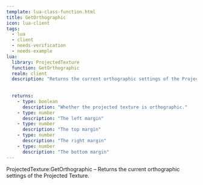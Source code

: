 ```yaml
---
template: lua-class-function.html
title: GetOrthographic
icon: lua-client
tags:
  - lua
  - client
  - needs-verification
  - needs-example
lua:
  library: ProjectedTexture
  function: GetOrthographic
  realm: client
  description: "Returns the current orthographic settings of the Projected Texture."
  
  
  returns:
    - type: boolean
      description: "Whether the projected texture is orthographic."
    - type: number
      description: "The left margin"
    - type: number
      description: "The top margin"
    - type: number
      description: "The right margin"
    - type: number
      description: "The bottom margin"
---
```


<div class="lua__search__keywords">
ProjectedTexture:GetOrthographic &#x2013; Returns the current orthographic settings of the Projected Texture.
</div>
